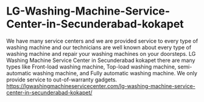 # LG-Washing-Machine-Service-Center-in-Secunderabad-kokapet
We have many service centers and we are provided service to every type of washing machine and our technicians are well known about every type of washing machine and repair your washing machines on your doorsteps. LG Washing Machine Service Center in Secunderabad kokapet there are many types like Front-load washing machine, Top-load washing machine, semi-automatic washing machine, and Fully automatic washing machine. We only provide service to out-of-warranty gadgets. https://lgwashingmachineservicecenter.com/lg-washing-machine-service-center-in-secunderabad-kokapet/
